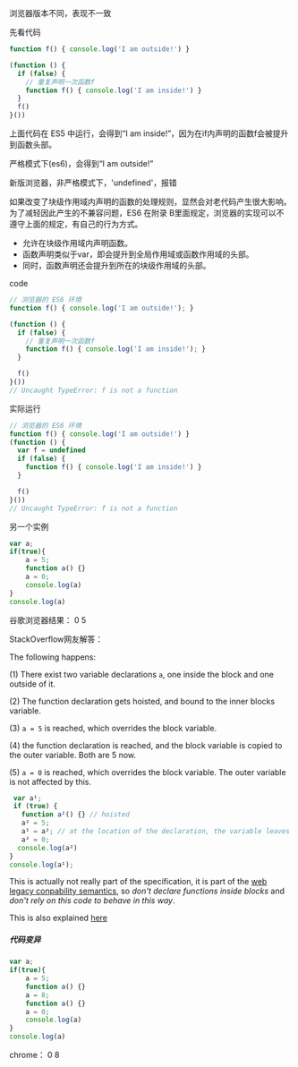 浏览器版本不同，表现不一致

先看代码

```js
function f() { console.log('I am outside!') }

(function () {
  if (false) {
    // 重复声明一次函数f
    function f() { console.log('I am inside!') }
  }
  f()
}())
```

上面代码在 ES5 中运行，会得到“I am inside!”，因为在if内声明的函数f会被提升到函数头部。

严格模式下(es6)，会得到“I am outside!”

新版浏览器，非严格模式下，'undefined'，报错



如果改变了块级作用域内声明的函数的处理规则，显然会对老代码产生很大影响。为了减轻因此产生的不兼容问题，ES6 在附录 B里面规定，浏览器的实现可以不遵守上面的规定，有自己的行为方式。

- 允许在块级作用域内声明函数。
- 函数声明类似于var，即会提升到全局作用域或函数作用域的头部。
- 同时，函数声明还会提升到所在的块级作用域的头部。



code

```js
// 浏览器的 ES6 环境
function f() { console.log('I am outside!'); }

(function () {
  if (false) {
    // 重复声明一次函数f
    function f() { console.log('I am inside!'); }
  }

  f()
}())
// Uncaught TypeError: f is not a function
```

实际运行

```js
// 浏览器的 ES6 环境
function f() { console.log('I am outside!') }
(function () {
  var f = undefined
  if (false) {
    function f() { console.log('I am inside!') }
  }

  f()
}())
// Uncaught TypeError: f is not a function
```





另一个实例

```js
var a;
if(true){
    a = 5;
    function a() {}
    a = 0;
    console.log(a)
}
console.log(a)
```

谷歌浏览器结果： 0  5

StackOverflow网友解答：

The following happens:

(1) There exist two variable declarations `a`, one inside the block and one outside of it.

(2) The function declaration gets hoisted, and bound to the inner blocks variable.

(3) `a = 5` is reached, which overrides the block variable.

(4) the function declaration is reached, and the block variable is copied to the outer variable. Both are 5 now.

(5) `a = 0` is reached, which overrides the block variable. The outer variable is not affected by this.

```js
 var a¹;
 if (true) {
   function a²() {} // hoisted
   a² = 5;
   a¹ = a²; // at the location of the declaration, the variable leaves the block      
   a² = 0;
  console.log(a²)
}
console.log(a¹);
```

This is actually not really part of the specification, it is part of the [web legacy conpability semantics](http://www.ecma-international.org/ecma-262/6.0/index.html#sec-block-level-function-declarations-web-legacy-compatibility-semantics), so *don't declare functions inside blocks* and *don't rely on this code to behave in this way*.

This is also explained [here](https://stackoverflow.com/questions/31419897/what-are-the-precise-semantics-of-block-level-functions-in-es6)



##### 代码变异

```js
var a;
if(true){
    a = 5;
    function a() {}
    a = 8;
    function a() {}
    a = 0;
    console.log(a)
}
console.log(a)
```

chrome： 0 8













































